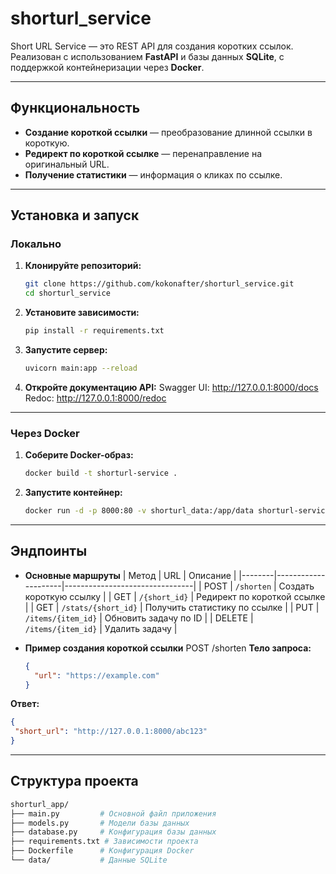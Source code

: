 # shorturl_service

Short URL Service — это REST API для создания коротких ссылок. Реализован с использованием **FastAPI** и базы данных **SQLite**, с поддержкой контейнеризации через **Docker**.

---

## Функциональность
- **Создание короткой ссылки** — преобразование длинной ссылки в короткую.
- **Редирект по короткой ссылке** — перенаправление на оригинальный URL.
- **Получение статистики** — информация о кликах по ссылке.

---

## Установка и запуск

### Локально
1. **Клонируйте репозиторий:**
   ```bash
   git clone https://github.com/kokonafter/shorturl_service.git
   cd shorturl_service
2. **Установите зависимости:**
   ```bash
   pip install -r requirements.txt
3. **Запустите сервер:**
   ```bash
   uvicorn main:app --reload
4. **Откройте документацию API:**
Swagger UI: http://127.0.0.1:8000/docs
Redoc: http://127.0.0.1:8000/redoc

---

### Через Docker
1. **Соберите Docker-образ:**
   ```bash
   docker build -t shorturl-service .
2. **Запустите контейнер:**
   ```bash
   docker run -d -p 8000:80 -v shorturl_data:/app/data shorturl-service

---

## Эндпоинты
- **Основные маршруты**
  | Метод  | URL                 | Описание                       |
  |--------|---------------------|--------------------------------|
  | POST   | `/shorten`          | Создать короткую ссылку        |
  | GET    | `/{short_id}`       | Редирект по короткой ссылке    |
  | GET    | `/stats/{short_id}` | Получить статистику по ссылке  |
  | PUT    | `/items/{item_id}`  | Обновить задачу по ID          |
  | DELETE | `/items/{item_id}`  | Удалить задачу                 |



- **Пример создания короткой ссылки**
POST /shorten
**Тело запроса:**
  ```json
  {
    "url": "https://example.com"
  }
**Ответ:**
   ```json
  {
    "short_url": "http://127.0.0.1:8000/abc123"
  }

```

---

## Структура проекта
 ```bash
shorturl_app/
├── main.py         # Основной файл приложения
├── models.py       # Модели базы данных
├── database.py     # Конфигурация базы данных
├── requirements.txt # Зависимости проекта
├── Dockerfile      # Конфигурация Docker
└── data/           # Данные SQLite
